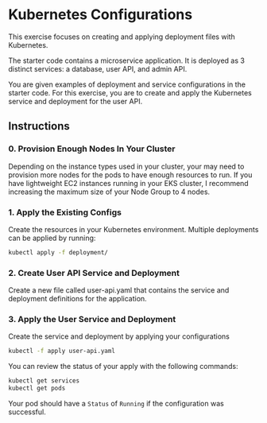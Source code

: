 # Kubernetes Configurations
This exercise focuses on creating and applying deployment files with Kubernetes.

The starter code contains a microservice application. It is deployed as 3 distinct services: a database, user API, and admin API.

You are given examples of deployment and service configurations in the starter code. For this exercise, you are to create and apply the Kubernetes service and deployment for the user API.

## Instructions
### 0. Provision Enough Nodes In Your Cluster
Depending on the instance types used in your cluster, your may need to provision more nodes for the pods to have enough resources to run. If you have lightweight EC2 instances running in your EKS cluster, I recommend increasing the maximum size of your Node Group to 4 nodes.

### 1. Apply the Existing Configs
Create the resources in your Kubernetes environment. Multiple deployments can be applied by running:
```bash
kubectl apply -f deployment/
```
### 2. Create User API Service and Deployment
Create a new file called user-api.yaml that contains the service and deployment definitions for the application.

### 3. Apply the User Service and Deployment
Create the service and deployment by applying your configurations
```bash
kubectl -f apply user-api.yaml
```

You can review the status of your apply with the following commands:
```bash
kubectl get services
kubectl get pods
```

Your pod should have a `Status` of `Running` if the configuration was successful.
